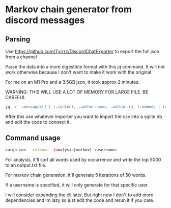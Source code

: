 # Markov chain generator from discord messages

## Parsing

Use <https://github.com/Tyrrrz/DiscordChatExporter> to export the full json from a channel

Parse the data into a more digestible format with this jq command. It will not work otherwise because I don't want to make it work with the original. 

For me on an M1 Pro and a 3.5GB json, it took approx 2 minutes.

WARNING: THIS WILL USE A LOT OF MEMORY FOR LARGE FILE. BE CAREFUL

```sh
jq -r '.messages[] | [.content, .author.name, .author.id, (.embeds | length > 0)] | @csv' messages.json > messages.csv
```

After this use whatever importer you want to import the csv into a sqlite db and edit the code to connect it. 

## Command usage

```sh
cargo run --release  (analysis|markov) <username>
```

For analysis, it'll sort all words used by occurrence and write the top 5000 to an output.txt file.

For markov chain generation, it'll generate 5 iterations of 50 words.

If a username is specified, it will only generate for that specific user.

I will consider expanding the cli later. But right now I don't to add more dependencies and im lazy so just edit the code and rerun it if you care.


